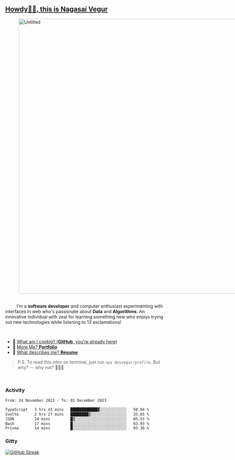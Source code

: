 
## [Howdy🖖🏻, this is Nagasai Vegur](https://nsvegur.me/)

<div style="
  display: flex;
  width: 100vw;
  justify-content: center;
  ">
  <img width="875" alt="Untitled" src="https://github.com/NSVEGUR/NSVEGUR/assets/83576465/f41a8098-aaa9-4353-8130-bd4076cb1d4a">
</div>

<br /> 
 
<p>
&emsp; &emsp; I'm a <b>software developer</b> and computer enthusiast experimenting with interfaces in web who's passionate about <b>Data</b> and <b>Algorithms</b>. An innovative individual with zeal for learning something new who enjoys trying out new technologies while listening to 13 exclamations!
</p>

<br /> 

- 🍔 [What am I cookig? (**GitHub**, you're already here)](https://github.com/NSVEGUR)
- 👻 [More Me? **Portfolio**](https://nsvegur.me/)
- 🔭 [What describes me? **Resume**](https://nsvegur.me/resume)

> P.S. To read this intro on terminal, just run `npx @nsvegur/profile`. But why? -- why not? 🤷🏻‍♂️

<br />

### Activity

<!--START_SECTION:waka-->

```txt
From: 24 November 2023 - To: 01 December 2023

TypeScript   3 hrs 43 mins   ████████████▓░░░░░░░░░░░░   50.94 %
Svelte       2 hrs 27 mins   ████████▒░░░░░░░░░░░░░░░░   33.65 %
JSON         24 mins         █▒░░░░░░░░░░░░░░░░░░░░░░░   05.53 %
Bash         17 mins         █░░░░░░░░░░░░░░░░░░░░░░░░   03.93 %
Prisma       14 mins         █░░░░░░░░░░░░░░░░░░░░░░░░   03.36 %
```

<!--END_SECTION:waka-->

### Gitty

[![GitHub Streak](http://github-profile-summary-cards.vercel.app/api/cards/profile-details?username=NSVEGUR&theme=github_dark)]('https://github.com/NSVEGUR')


